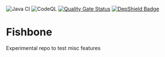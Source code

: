 ![Java CI](https://github.com/arburk/fishbone/workflows/Java%20CI/badge.svg?branch=master) 
![CodeQL](https://github.com/arburk/fishbone/workflows/CodeQL/badge.svg?branch=master)
[![Quality Gate Status](https://sonarcloud.io/api/project_badges/measure?project=arburk_fishbone&metric=alert_status)](https://sonarcloud.io/dashboard?id=arburk_fishbone)
[![DepShield Badge](https://depshield.sonatype.org/badges/arburk/fishbone/depshield.svg)](https://depshield.github.io)

# Fishbone
Experimental repo to test misc features
